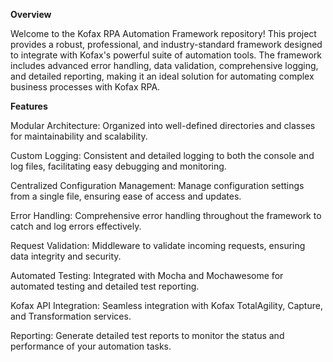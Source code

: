 **Overview**

Welcome to the Kofax RPA Automation Framework repository! This project provides a robust, professional, and industry-standard framework designed 
to integrate with Kofax's powerful suite of automation tools. The framework includes advanced error handling, data validation, comprehensive 
logging, and detailed reporting, making it an ideal solution for automating complex business processes with Kofax RPA.

**Features**

Modular Architecture: Organized into well-defined directories and classes for maintainability and scalability.

Custom Logging: Consistent and detailed logging to both the console and log files, facilitating easy debugging and monitoring.

Centralized Configuration Management: Manage configuration settings from a single file, ensuring ease of access and updates.

Error Handling: Comprehensive error handling throughout the framework to catch and log errors effectively.

Request Validation: Middleware to validate incoming requests, ensuring data integrity and security.

Automated Testing: Integrated with Mocha and Mochawesome for automated testing and detailed test reporting.

Kofax API Integration: Seamless integration with Kofax TotalAgility, Capture, and Transformation services.

Reporting: Generate detailed test reports to monitor the status and performance of your automation tasks.